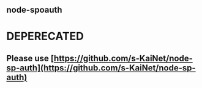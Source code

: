## node-spoauth

# DEPERECATED

## Please use [https://github.com/s-KaiNet/node-sp-auth](https://github.com/s-KaiNet/node-sp-auth)
